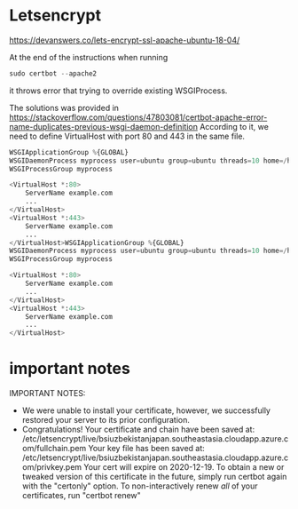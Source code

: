 # Letsencrypt
https://devanswers.co/lets-encrypt-ssl-apache-ubuntu-18-04/

At the end of the instructions when running
```python
sudo certbot --apache2
```
it throws error that trying to override existing WSGIProcess.

The solutions was provided in https://stackoverflow.com/questions/47803081/certbot-apache-error-name-duplicates-previous-wsgi-daemon-definition
According to it, we need to define VirtualHost with port 80 and 443 in the same file.
```python
WSGIApplicationGroup %{GLOBAL}
WSGIDaemonProcess myprocess user=ubuntu group=ubuntu threads=10 home=/home/ubuntu/myapp
WSGIProcessGroup myprocess

<VirtualHost *:80>
    ServerName example.com
    ...
</VirtualHost>
<VirtualHost *:443>
    ServerName example.com
    ...
</VirtualHost>WSGIApplicationGroup %{GLOBAL}
WSGIDaemonProcess myprocess user=ubuntu group=ubuntu threads=10 home=/home/ubuntu/myapp
WSGIProcessGroup myprocess

<VirtualHost *:80>
    ServerName example.com
    ...
</VirtualHost>
<VirtualHost *:443>
    ServerName example.com
    ...
</VirtualHost>
```

# important notes
IMPORTANT NOTES:
 - We were unable to install your certificate, however, we
   successfully restored your server to its prior configuration.
 - Congratulations! Your certificate and chain have been saved at:
   /etc/letsencrypt/live/bsiuzbekistanjapan.southeastasia.cloudapp.azure.com/fullchain.pem
   Your key file has been saved at:
   /etc/letsencrypt/live/bsiuzbekistanjapan.southeastasia.cloudapp.azure.com/privkey.pem
   Your cert will expire on 2020-12-19. To obtain a new or tweaked
   version of this certificate in the future, simply run certbot again
   with the "certonly" option. To non-interactively renew *all* of
   your certificates, run "certbot renew"
